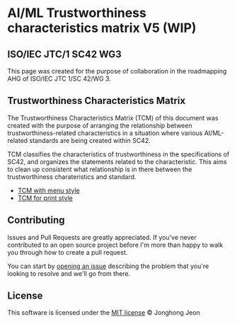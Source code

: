 # AI/ML Trustworthiness characteristics matrix V5 (WIP)
## ISO/IEC JTC/1 SC42 WG3

This page was created for the purpose of collaboration in the roadmapping AHG of ISO/IEC JTC 1/SC 42/WG 3.

## Trustworthiness Characteristics Matrix

The Trustworthiness Characteristics Matrix (TCM) of this document was created with the purpose of arranging the relationship between trustworthiness-related characteristics in a situation where various AI/ML-related standards are being created within SC42.

TCM classifies the characteristics of trustworthiness in the specifications of SC42, and organizes the statements related to the characteristic. This aims to clean up consistent what relationship is in there between the trustworthiness charateristics and standard.

* [TCM with menu style](http://hollobit.github.io/WG3_TCM/index.html)
* [TCM for print style](http://hollobit.github.io/WG3_TCM/index-nostyle.html)

## Contributing

Issues and Pull Requests are greatly appreciated. If you've never contributed to an open source project before I'm more than happy to walk you through how to create a pull request.

You can start by [opening an issue](https://github.com/hollobit/WG3_TCM/issues/new) describing the problem that you're looking to resolve and we'll go from there.

## License

This software is licensed under the [MIT license](https://opensource.org/licenses/mit-license.php) © Jonghong Jeon
